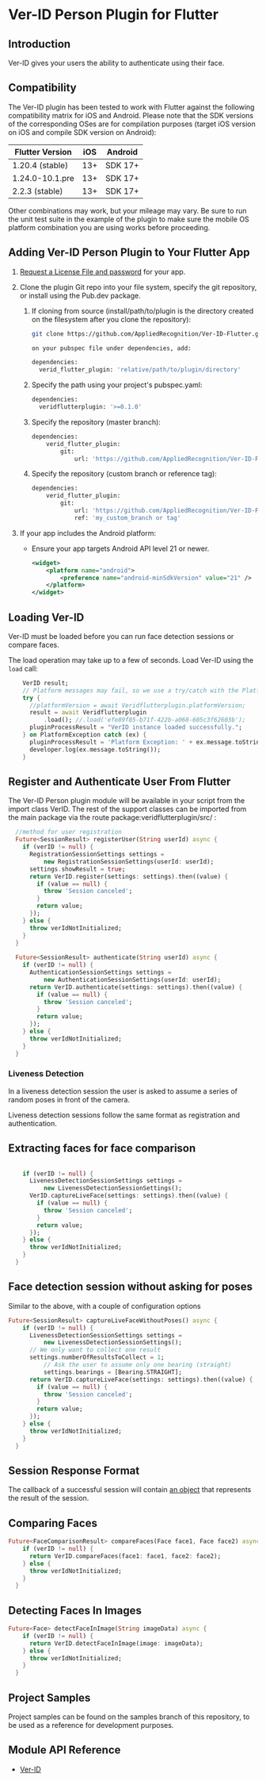 # Ver-ID Person Plugin for Flutter

## Introduction

Ver-ID gives your users the ability to authenticate using their face.

## Compatibility 

The Ver-ID plugin has been tested to work with Flutter against the following compatibility matrix for iOS and Android.  Please note that the SDK versions of the corresponding OSes are for compilation purposes (target iOS version on iOS and compile SDK version on Android):

| Flutter Version | iOS | Android   |
|-----------------|-----|---------  |
| 1.20.4 (stable) | 13+ | SDK 17+   |
| 1.24.0-10.1.pre | 13+ | SDK 17+   |
| 2.2.3 (stable)  | 13+ | SDK 17+   |


Other combinations may work, but your mileage may vary.  Be sure to run the unit test suite in the example of the plugin to make sure the mobile OS platform combination you are using works before proceeding.

## Adding Ver-ID Person Plugin to Your Flutter App

1. [Request a License File and password](https://dev.ver-id.com/admin/register) for your app.
2. Clone the plugin Git repo into your file system, specify the git repository, or install using the Pub.dev package.  


	1. If cloning from source (install/path/to/plugin is the directory created on the filesystem after you clone the repository):

		~~~bash
		git clone https://github.com/AppliedRecognition/Ver-ID-Flutter.git on your filesystem

		on your pubspec file under dependencies, add:

		dependencies:
		  verid_flutter_plugin: 'relative/path/to/plugin/directory'
		~~~

	1. Specify the path using your project's pubspec.yaml:

		~~~bash
		dependencies:
          veridflutterplugin: '>=0.1.0'
		~~~

    1. Specify the repository (master branch):
        ~~~bash
        dependencies:
            verid_flutter_plugin:
                git:
                    url: 'https://github.com/AppliedRecognition/Ver-ID-Flutter.git'
        ~~~

    1. Specify the repository (custom branch or reference tag):
        ~~~bash
        dependencies:
            verid_flutter_plugin:
                git:
                    url: 'https://github.com/AppliedRecognition/Ver-ID-Flutter.git'
                    ref: 'my_custom_branch or tag'
        ~~~


3. If your app includes the Android platform:
    - Ensure your app targets Android API level 21 or newer.
        
        ~~~xml
        <widget>
            <platform name="android">
                <preference name="android-minSdkVersion" value="21" />
            </platform>
        </widget>
        ~~~    
   
## Loading Ver-ID

Ver-ID must be loaded before you can run face detection sessions or compare faces.

The load operation may take up to a few of seconds. Load Ver-ID using the `load` call:

~~~dart
    VerID result;
    // Platform messages may fail, so we use a try/catch with the PlatformException
    try {
      //platformVersion = await Veridflutterplugin.platformVersion;
      result = await Veridflutterplugin
          .load(); //.load('efe89f85-b71f-422b-a068-605c3f62603b');
      pluginProcessResult = "VerID instance loaded successfully.";
    } on PlatformException catch (ex) {
      pluginProcessResult = 'Platform Exception: ' + ex.message.toString();
      developer.log(ex.message.toString());
    }
~~~

## Register and Authenticate User From Flutter
The Ver-ID Person plugin module will be available in your script from the import class VerID.  The rest of the support classes can be imported from the main package via the route package:veridflutterplugin/src/ :

~~~dart
  //method for user registration
  Future<SessionResult> registerUser(String userId) async {
    if (verID != null) {
      RegistrationSessionSettings settings =
          new RegistrationSessionSettings(userId: userId);
      settings.showResult = true;
      return VerID.register(settings: settings).then((value) {
        if (value == null) {
          throw 'Session canceled';
        }
        return value;
      });
    } else {
      throw verIdNotInitialized;
    }
  }
  
  Future<SessionResult> authenticate(String userId) async {
    if (verID != null) {
      AuthenticationSessionSettings settings =
          new AuthenticationSessionSettings(userId: userId);
      return VerID.authenticate(settings: settings).then((value) {
        if (value == null) {
          throw 'Session canceled';
        }
        return value;
      });
    } else {
      throw verIdNotInitialized;
    }
  }
~~~


### Liveness Detection

In a liveness detection session the user is asked to assume a series of random poses in front of the camera.

Liveness detection sessions follow the same format as registration and authentication.

## Extracting faces for face comparison

~~~dart

    if (verID != null) {
      LivenessDetectionSessionSettings settings =
          new LivenessDetectionSessionSettings();
      VerID.captureLiveFace(settings: settings).then((value) {
        if (value == null) {
          throw 'Session canceled';
        }
        return value;
      });
    } else {
      throw verIdNotInitialized;
    }
  }
~~~

## Face detection session without asking for poses
Similar to the above, with a couple of configuration options
~~~dart
Future<SessionResult> captureLiveFaceWithoutPoses() async {
    if (verID != null) {
      LivenessDetectionSessionSettings settings =
          new LivenessDetectionSessionSettings();
	  // We only want to collect one result
	  settings.numberOfResultsToCollect = 1;
    	  // Ask the user to assume only one bearing (straight)
    	  settings.bearings = [Bearing.STRAIGHT];
      return VerID.captureLiveFace(settings: settings).then((value) {
        if (value == null) {
          throw 'Session canceled';
        }
        return value;
      });
    } else {
      throw verIdNotInitialized;
    }
  }
~~~

## Session Response Format
The callback of a successful session will contain [an object](https://appliedrecognition.github.io/Ver-ID-Person-Cordova-Plugin/classes/_ver_id_.sessionresult.html) that represents the result of the session.

## Comparing Faces

~~~dart
Future<FaceComparisonResult> compareFaces(Face face1, Face face2) async {
    if (verID != null) {
      return VerID.compareFaces(face1: face1, face2: face2);
    } else {
      throw verIdNotInitialized;
    }
  }
~~~

## Detecting Faces In Images

~~~dart
Future<Face> detectFaceInImage(String imageData) async {
    if (verID != null) {
      return VerID.detectFaceInImage(image: imageData);
    } else {
      throw verIdNotInitialized;
    }
  }
~~~

## Project Samples
Project samples can be found on the samples branch of this repository, to be used as a reference for development purposes.

## Module API Reference
- [Ver-ID](https://appliedrecognition.github.io/Ver-ID-Person-Cordova-Plugin/modules/_ver_id_.html)
